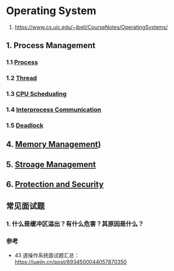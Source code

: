 # Operating System

1. https://www.cs.uic.edu/~jbell/CourseNotes/OperatingSystems/

## 1. Process Management

### 1.1 [Process](Process.md)

### 1.2 [Thread](Thread.ms)

### 1.3 [CPU Schedualing](CPU_Scheduling.md)

### 1.4 [Interprocess Communication](interprocess_communication.md)

### 1.5 [Deadlock](Deadlock.md)

## 4. [Memory Management]())

## 5. [Stroage Management]()

## 6. [Protection and Security]()

## 常见面试题

### 1. 什么是缓冲区溢出？有什么危害？其原因是什么？

### 参考

- 43 道操作系统面试题汇总：https://juejin.cn/post/6934500044057870350
